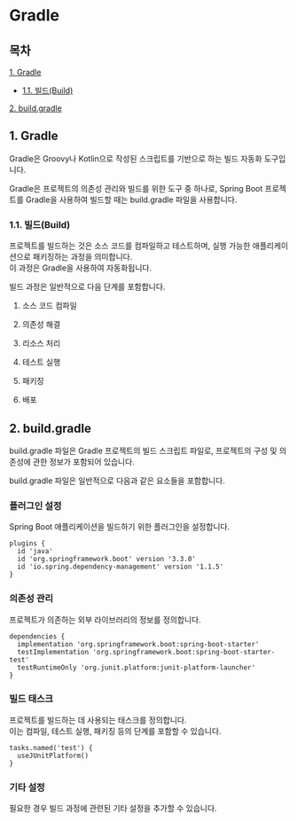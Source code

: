 # Gradle

## 목차

[1. Gradle](#1-gradle)
- [1.1. 빌드(Build)](#11-빌드build)

[2. build.gradle](#2-buildgradle)

## 1. Gradle

Gradle은 Groovy나 Kotlin으로 작성된 스크립트를 기반으로 하는 빌드 자동화 도구입니다.

Gradle은 프로젝트의 의존성 관리와 빌드를 위한 도구 중 하나로, Spring Boot 프로젝트를 Gradle을 사용하여 빌드할 때는 build.gradle 파일을 사용합니다.

### 1.1. 빌드(Build)

프로젝트를 빌드하는 것은 소스 코드를 컴파일하고 테스트하며, 실행 가능한 애플리케이션으로 패키징하는 과정을 의미합니다.<br>
이 과정은 Gradle을 사용하여 자동화됩니다.

빌드 과정은 일반적으로 다음 단계를 포함합니다.

1. 소스 코드 컴파일

2. 의존성 해결

3. 리소스 처리

4. 테스트 실행

5. 패키징

6. 배포

## 2. build.gradle

build.gradle 파일은 Gradle 프로젝트의 빌드 스크립트 파일로, 프로젝트의 구성 및 의존성에 관한 정보가 포함되어 있습니다.

build.gradle 파일은 일반적으로 다음과 같은 요소들을 포함합니다.

### 플러그인 설정

Spring Boot 애플리케이션을 빌드하기 위한 플러그인을 설정합니다.

```
plugins {
  id 'java'
  id 'org.springframework.boot' version '3.3.0'
  id 'io.spring.dependency-management' version '1.1.5'
}
```

### 의존성 관리

프로젝트가 의존하는 외부 라이브러리의 정보를 정의합니다.

```
dependencies {
  implementation 'org.springframework.boot:spring-boot-starter'
  testImplementation 'org.springframework.boot:spring-boot-starter-test'
  testRuntimeOnly 'org.junit.platform:junit-platform-launcher'
}
```

### 빌드 태스크

프로젝트를 빌드하는 데 사용되는 태스크를 정의합니다.<br>
이는 컴파일, 테스트 실행, 패키징 등의 단계를 포함할 수 있습니다.

```
tasks.named('test') {
  useJUnitPlatform()
}
```

### 기타 설정

필요한 경우 빌드 과정에 관련된 기타 설정을 추가할 수 있습니다.